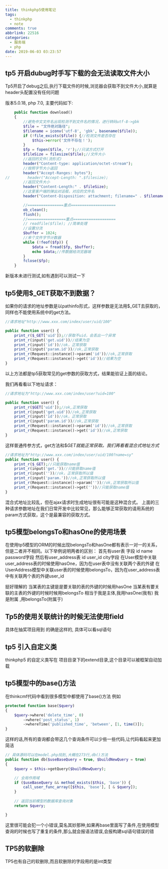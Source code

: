 ```yaml
---
title: thinkphp5使用笔记
tags:
  - thinkphp
  - note
comments: true
abbrlink: 22516
categories:
  - 服务端
  - php
date: 2019-06-03 03:23:57
---
```


## tp5 开启dubug时手写下载的会无法读取文件大小

Tp5开启了debug之后,执行下载文件的时候,浏览器会获取不到文件大小,就算是header头配置没有任何问题

版本5.0.18, php 7.0, 主要代码如下:

```php
    public function download()
    {
        //避免中文文件名出现检测不到文件名的情况，进行转码utf-8->gbk
        $file = "文件绝对路径";
        $filename = iconv('utf-8', 'gbk', basename($file));
        if (!file_exists($file)) {//检测文件是否存在
            $this->error('文件不存在！');
        }
        $fp = fopen($file, 'r');//只读方式打开
        $fileSize = filesize($file);//文件大小
        //返回的文件(流形式)
        header("Content-type: application/octet-stream");
        //按照字节大小返回
        header("Accept-Ranges: bytes");
//        header("Accept-Length: ".$filesize);
        //返回文件大小
        header("Content-Length:" . $fileSize);
        //这里客户端的弹出对话框，对应的文件名
        header("Content-Disposition: attachment; filename=" . $filename);

        //================重点====================
        ob_clean();
        flush();
        //=================重点===================
        // readfile($file); //简单处理
        //设置分流
        $buffer = 1024;
        //来个文件字节计数器
        while (!feof($fp)) {
            $data = fread($fp, $buffer);
            echo $data;//传数据给浏览器端
        }
        fclose($fp);
    }
```

新版本未进行测试,如有遇到可以测试一下

## tp5使用$_GET获取不到数据？

如果你的请求的地址参数是以pathinfo形式，这样参数是无法用$_GET去获取的，同样也不能使用系统中的get方法。

~~~php
//请求地址"http://www.xxx.com/index/user/uid/100"

public function user() {
    print_r($_GET['uid']);//获取不uid，会丢出一个异常
    print_r(input('get.uid'))//结果为空
    print_r(input('id'))//ok，正常获取
    print_r(input('param.id'))//ok,正常获取
    print_r(Request::instance()->param('id'))//ok,正常获取
    print_r(Request::instance()->get('id'))//结果为空
}

~~~

以上方法都是tp5获取常见的get参数的获取方式，结果能验证上面的结论。

我们再看看以下地址请求：

```php
//请求地址为"http://www.xxx.com/index/user?uid=100"

public function user() {
    print_r($GET['uid']);//ok,正常获取
    print_r(input('get.uid'))//ok,正常获取
    print_r(input('id'))//ok，正常获取
    print_r(input('param.id'))//ok,正常获取
    print_r(Request::instance()->param('id'))//ok,正常获取
    print_r(Request::instance()->get('id'))//ok,正常获取
}

```

这样普通传参方式，get方法和$_GET就能正常获取。我们再看看混合式地址方式_

```php
//请求地址为"http://www.xxx.com/index/user/uid/100?name=sy"
public function user() {
    print_r($_GET);//只能获取name值
    print_r(input('get.'))//只能获取name值
    print_r(input(''))//ok，正常获取所以值
    print_r(input('param.'))//ok,正常获取所以值
    print_r(Request::instance()->param(''))//ok,正常获取所以值
    print_r(Request::instance()->get(''))//只能获取name值
}
```

混合式地址比较乱，但在ajax请求时生成地址很有可能是这种混合式。
上面的三种请求参数地址在我们日常开发中比较常见，那么能够正常获取的请用系统的param方式获取，这个是最兼容的获取方式。

## tp5模型belongsTo和hasOne的使用场景

在使用tp5模型的ORM的时候出现belongsTo和hasOne都有表示一对一的关系，但是二者并不相同。以下举例说明两者的区别：
首先有user表 字段 id name password字段
然后有user_address表 id user_id city字段
在User模型中关联user_address表的时候使用hasOne，因为在user表中没有关联两个表的外键
在UserAddress模型中关联user表的时候使用belongsTo，因为在user_address表中有关联两个表的外键user_id

挺好理解的
当某表的主键是是要关联的表的外键的时候用hasOne
当某表有要关联的主表的外键的时候时候用belongsTo
相当于我是主体,我用hasOne(我有)
我是附属 ,用belongsTo(附属于)

## Tp5的使用关联统计的时候无法使用field

具体在抽奖项目用到
的确是这样的, 具体可以看sql语句

## tp5 引入自定义类

thinkphp5 的自定义类写在 项目目录下的extend目录,这个目录可以被框架自动加载

## tp5模型中的base()方法

在thinkcmf代码中看到很多模型中都使用了base()方法
例如

~~~php
protected function base($query)
{
    $query->where('delete_time', 0)
        ->where('post_status', 1)
        ->whereTime('published_time', 'between', [1, time()]);
}
~~~

这样的话,所有的查询都会带这几个查询条件可以少些一些代码,让代码看起来更加简洁

```php
// 具体源码可以在model.php找到,大概在273行,db()方法
public function db($useBaseQuery = true, $buildNewQuery = true)
{
    $query = $this->getQuery($buildNewQuery);

    // 全局作用域
    if ($useBaseQuery && method_exists($this, 'base')) {
        call_user_func_array([$this, 'base'], [ & $query]);
    }
    
    // 返回当前模型的数据库查询对象
    return $query;

}

```

这里很可能会犯一个小错误,莫名其妙那种,如果再base里面写了条件,在使用模型查询的时候也写了重复的条件,那么就会报语法错误,会报构建sql语句错误的错

## TP5的软删除

TP5也有自己的软删除,而且软删除的字段用的是int类型
